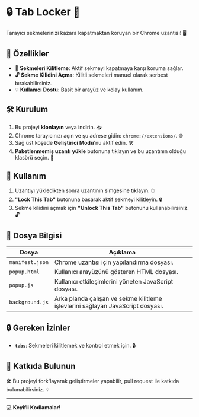 <div align="left">

# 🔒 Tab Locker 🚀

Tarayıcı sekmelerinizi kazara kapatmaktan koruyan bir Chrome uzantısı! 🖥️

## 🌟 Özellikler

- 🌟 **Sekmeleri Kilitleme**: Aktif sekmeyi kapatmaya karşı koruma sağlar.
- 🔓 **Sekme Kilidini Açma**: Kilitli sekmeleri manuel olarak serbest bırakabilirsiniz.
- 💡 **Kullanıcı Dostu**: Basit bir arayüz ve kolay kullanım.

## 🛠️ Kurulum

1. Bu projeyi **klonlayın** veya indirin. 📥
2. Chrome tarayıcınızı açın ve şu adrese gidin: `chrome://extensions/`. 🌐
3. Sağ üst köşede **Geliştirici Modu**'nu aktif edin. 🛠️
4. **Paketlenmemiş uzantı yükle** butonuna tıklayın ve bu uzantının olduğu klasörü seçin. 📂

## 🚀 Kullanım

1. Uzantıyı yükledikten sonra uzantının simgesine tıklayın. 🖱️
2. **"Lock This Tab"** butonuna basarak aktif sekmeyi kilitleyin. 🔒
3. Sekme kilidini açmak için **"Unlock This Tab"** butonunu kullanabilirsiniz. 🔓

## 📂 Dosya Bilgisi

| Dosya            | Açıklama                                                                     |
|-------------------|-----------------------------------------------------------------------------|
| `manifest.json`   | Chrome uzantısı için yapılandırma dosyası.                                  |
| `popup.html`      | Kullanıcı arayüzünü gösteren HTML dosyası.                                  |
| `popup.js`        | Kullanıcı etkileşimlerini yöneten JavaScript dosyası.                       |
| `background.js`   | Arka planda çalışan ve sekme kilitleme işlevlerini sağlayan JavaScript dosyası.|

## 🔒 Gereken İzinler

- **`tabs`**: Sekmeleri kilitlemek ve kontrol etmek için. 🔒

## 🤝 Katkıda Bulunun

🛠️ Bu projeyi fork'layarak geliştirmeler yapabilir, pull request ile katkıda bulunabilirsiniz. 💡

---

💻 **Keyifli Kodlamalar!**

</div>
